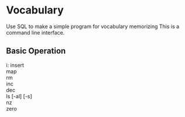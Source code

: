 # Vocabulary
Use SQL to make a simple program for vocabulary memorizing
This is a command line interface.

## Basic Operation
i: insert<br>
map<br>
rm<br>
inc<br>
dec<br>
ls [-al] [-s]<br>
nz<br>
zero<br>
